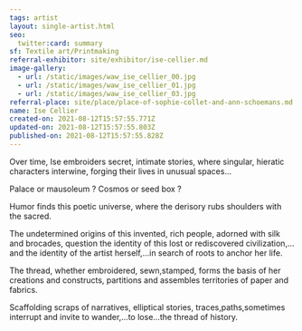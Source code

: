 ```yaml
---
tags: artist
layout: single-artist.html
seo:
  twitter:card: summary
sf: Textile art/Printmaking
referral-exhibitor: site/exhibitor/ise-cellier.md
image-gallery:
  - url: /static/images/waw_ise_cellier_00.jpg
  - url: /static/images/waw_ise_cellier_01.jpg
  - url: /static/images/waw_ise_cellier_03.jpg
referral-place: site/place/place-of-sophie-collet-and-ann-schoemans.md
name: Ise Cellier
created-on: 2021-08-12T15:57:55.771Z
updated-on: 2021-08-12T15:57:55.803Z
published-on: 2021-08-12T15:57:55.828Z
---
```

<!--StartFragment-->

Over time, Ise embroiders secret, intimate stories, where singular, hieratic characters interwine, forging their lives in unusual spaces…

Palace or mausoleum ? Cosmos or seed box ?

Humor finds this poetic universe, where the derisory rubs shoulders with the sacred.

The undetermined origins of this invented, rich people, adorned with silk and brocades, question the identity of this lost or rediscovered civilization,…and the identity of the artist herself,…in search of roots to anchor her life.

The thread, whether embroidered, sewn,stamped, forms the basis of her creations and constructs, partitions and assembles territories of paper and fabrics.

Scaffolding scraps of narratives, elliptical stories, traces,paths,sometimes interrupt and invite to wander,…to lose…the thread of history.



<!--EndFragment-->